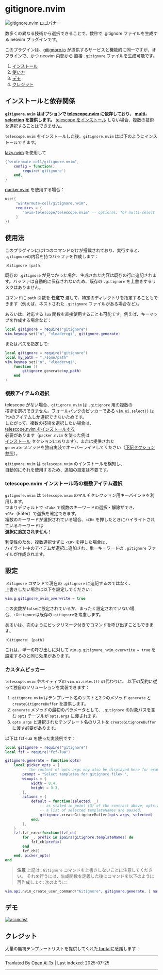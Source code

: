 <!-- LTeX: language=en-US -->
# gitignore.nvim
![gitignore.nvim ロゴバナー](https://github.com/wintermute-cell/gitignore.nvim/blob/resources/_resources/banner.webp)

数多くの異なる技術から選択できることで、数秒で .gitignore ファイルを生成する
neovim プラグインです。

このプラグインは、[gitignore.io](https://www.toptal.com/developers/gitignore/)
が提供するサービスと機能的に同一ですが、オフラインで、かつ neovim 内部から
直接 `.gitignore` ファイルを生成可能です。

1. [インストール](#installation--dependencies)
2. [使い方](#usage)
3. [デモ](#demo)
4. [クレジット](#credits)

## インストールと依存関係
**`gitignore.nvim` はオプションで
[telescope.nvim](https://github.com/nvim-telescope/telescope.nvim) に依存しており、
[multi-selection](#selecting-multiple-items) を提供します。**
[telescope をインストール](https://github.com/nvim-telescope/telescope.nvim#installation)
しない場合、複数の技術を選択することはできません。

`telescope.nvim` をインストールした後、`gitignore.nvim` は以下のようにインストールできます。

[lazy.nvim](https://github.com/folke/lazy.nvim) を使用して
```lua
{"wintermute-cell/gitignore.nvim",
    config = function()
        require('gitignore')
    end,
}
```

[packer.nvim](https://github.com/wbthomason/packer.nvim) を使用する場合：
```lua
use({
     "wintermute-cell/gitignore.nvim",
     requires = {
        "nvim-telescope/telescope.nvim" -- optional: for multi-select
     }
})
```

## 使用法
このプラグインには1つのコマンドだけが搭載されており、実行すると、
`.gitignore`の内容を持つバッファを作成します：
```
:Gitignore [path]
```
既存の `.gitignore` が見つかった場合、生成された内容は既存の行に追記されます。バッファは自動的に保存されないため、既存の `.gitignore` を上書きするリスクはありません。

コマンドに `path` 引数を **任意で** 渡して、特定のディレクトリを指定することもできます（例えば、ネストされた `.gitignore` ファイルがある場合など）。

あるいは、対応する `lua` 関数を直接使用することも可能です。例えば、キーマップを作成する場合など：




```lua
local gitignore = require("gitignore")
vim.keymap.set("n", "<leader>gi", gitignore.generate)
```
またはパスを指定して:

```lua
local gitignore = require("gitignore")
local my_path = "./some/path"
vim.keymap.set("n", "<leader>gi",
    function ()
        gitignore.generate(my_path)
    end
)
```
### 複数アイテムの選択  
telescope がない場合、`gitignore.nvim` は `.gitignore` 用の複数の  
技術を選択できません。フォールバックのピッカーである `vim.ui.select()` は  
1つのアイテムしか選択できないためです。  
したがって、複数の技術を選択したい場合は、  
[telescope.nvim をインストールする](https://github.com/nvim-telescope/telescope.nvim#installation)  
必要があります（`packer.nvim` を使った例は  
[インストール](#installation--dependencies) セクションにあります）、または提供された  
`generate` メソッドを独自実装でオーバーライドしてください（[下記セクション参照](#custom-picker)）。  

`gitignore.nvim` は `telescope.nvim` のインストールを検知し、  
自動的にそれを使用するため、追加の設定は不要です。  

### telescope.nvim インストール時の複数アイテム選択  
`gitignore.nvim` は `telescope.nvim` のマルチセレクション用キーバインドを利用します。  
つまりデフォルトで `<Tab>` で複数のキーワードの選択・解除ができ、  
`<CR>`（Enter）で選択を確定できます。  
複数のキーワードが選択されている場合、`<CR>` を押したときにハイライトされているキーワードは  
**選択に追加されません**！  

利便性のため、複数選択せずに `<CR>` を押した場合は、  
ハイライト中のアイテムが選択に追加され、単一キーワードの `.gitignore` ファイルが作成されます。  

## 設定  
`:Gitignore` コマンドで現在の `.gitignore` に追記するのではなく、  
上書きしたい場合は以下を設定してください：




```lua
vim.g.gitignore_nvim_overwrite = true
```
この変数が`false`に設定されているか、まったく設定されていない場合、`:Gitignore`は既存の`.gitignore`を考慮します。

あるいは、次のようにビックリマーク付きでコマンドを呼び出すこともできます。

```
:Gitignore! [path]
```
これは、単一の呼び出しに対して `vim.g.gitignore_nvim_overwrite = true` を設定するのと同じ効果があります。

### カスタムピッカー

`telescope.nvim` やネイティブの `vim.ui.select()` の代わりに、
以下の契約に従って独自のソリューションを実装できます：
1. `gitignore.nvim` はテンプレート名のリストと2つのメソッド `generate` と `createGitignoreBuffer` を提供します。
2. `generate` メソッドの最初のパラメータとして、`.gitignore` の対象パスを含む `opts` テーブルが `opts.args` に渡されます。
3. `opts.args` と選択されたテンプレート名のリストを `createGitignoreBuffer` に渡す必要があります。

以下は fzf-lua を使った実装例です：
```lua
local gitignore = require("gitignore")
local fzf = require("fzf-lua")

gitignore.generate = function(opts)
    local picker_opts = {
        -- the content of opts.args may also be displayed here for example.
        prompt = "Select templates for gitignore file> ",
        winopts = {
            width = 0.4,
            height = 0.3,
        },
        actions = {
            default = function(selected, _)
                -- as stated in point (3) of the contract above, opts.args and
                -- a list of selected templateNames are passed.
                gitignore.createGitignoreBuffer(opts.args, selected)
            end,
        },
    }
    fzf.fzf_exec(function(fzf_cb)
        for _, prefix in ipairs(gitignore.templateNames) do
            fzf_cb(prefix)
        end
        fzf_cb()
    end, picker_opts)
end
```
> __注意__
> 上記は `:Gitignore` コマンドを上書きしないことに注意してください。
> それを行うには、生成関数を定義した後にコマンドを以下のように再作成します:
> 次のように:
```lua
vim.api.nvim_create_user_command("Gitignore", gitignore.generate, { nargs = "?", complete = "file" })
```

## デモ
[![asciicast](https://asciinema.org/a/GOHXDt4kYsR8pzrxTEOIridTf.svg)](https://asciinema.org/a/GOHXDt4kYsR8pzrxTEOIridTf)

## クレジット
大量の無視テンプレートリストを提供してくれた[Toptal](https://github.com/toptal/gitignore)に感謝します！



---

Tranlated By [Open Ai Tx](https://github.com/OpenAiTx/OpenAiTx) | Last indexed: 2025-07-25

---